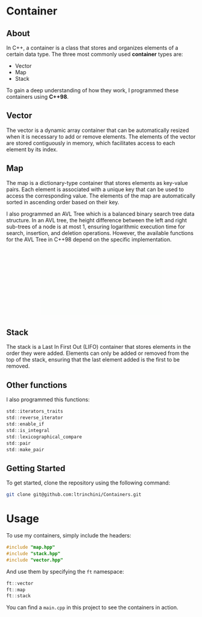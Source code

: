 # Container

## About

In C++, a container is a class that stores and organizes elements of a certain data type. The three most commonly used **container** types are:

- Vector
- Map
- Stack

To gain a deep understanding of how they work, I programmed these containers using **C++98**.

## Vector

The vector is a dynamic array container that can be automatically resized when it is necessary to add or remove elements. The elements of the vector are stored contiguously in memory, which facilitates access to each element by its index.


## Map

The map is a dictionary-type container that stores elements as key-value pairs. Each element is associated with a unique key that can be used to access the corresponding value. The elements of the map are automatically sorted in ascending order based on their key.

I also programmed an AVL Tree which is a balanced binary search tree data structure. In an AVL tree, the height difference between the left and right sub-trees of a node is at most 1, ensuring logarithmic execution time for search, insertion, and deletion operations. However, the available functions for the AVL Tree in C++98 depend on the specific implementation.

<div style="display" align="center">
<img src="./rscs/AVL_Tree_Example.gif">
</div>


## Stack

The stack is a Last In First Out (LIFO) container that stores elements in the order they were added. Elements can only be added or removed from the top of the stack, ensuring that the last element added is the first to be removed.

## Other functions
I also programmed this functions:
````C
std::iterators_traits
std::reverse_iterator
std::enable_if
std::is_integral
std::lexicographical_compare
std::pair
std::make_pair
````

## Getting Started
To get started, clone the repository using the following command:
````bash
git clone git@github.com:ltrinchini/Containers.git
````

# Usage

To use my containers, simply include the headers:

```C
#include "map.hpp"
#include "stack.hpp"
#include "vector.hpp"
```

And use them by specifying the `ft` namespace:

```C
ft::vector
ft::map
ft::stack
```

You can find a `main.cpp` in this project to see the containers in action.
